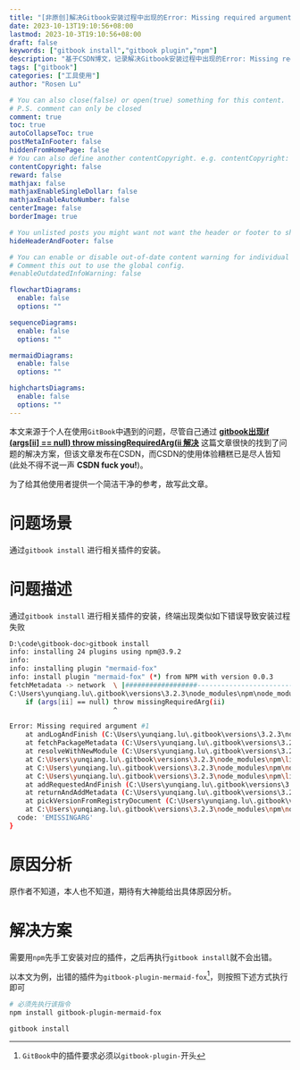 ```yaml
---
title: "[非原创]解决Gitbook安装过程中出现的Error: Missing required argument #1错误"
date: 2023-10-13T19:10:56+08:00
lastmod: 2023-10-3T19:10:56+08:00
draft: false
keywords: ["gitbook install","gitbook plugin","npm"]
description: "基于CSDN博文，记录解决Gitbook安装过程中出现的Error: Missing required argument #1"
tags: ["gitbook"]
categories: ["工具使用"]
author: "Rosen Lu"

# You can also close(false) or open(true) something for this content.
# P.S. comment can only be closed
comment: true
toc: true
autoCollapseToc: true
postMetaInFooter: false
hiddenFromHomePage: false
# You can also define another contentCopyright. e.g. contentCopyright: "This is another copyright."
contentCopyright: false
reward: false
mathjax: false
mathjaxEnableSingleDollar: false
mathjaxEnableAutoNumber: false
centerImage: false
borderImage: true

# You unlisted posts you might want not want the header or footer to show
hideHeaderAndFooter: false

# You can enable or disable out-of-date content warning for individual post.
# Comment this out to use the global config.
#enableOutdatedInfoWarning: false

flowchartDiagrams:
  enable: false
  options: ""

sequenceDiagrams: 
  enable: false
  options: ""

mermaidDiagrams: 
  enable: false
  options: ""

highchartsDiagrams: 
  enable: false
  options: ""
---
```


本文来源于个人在使用`GitBook`中遇到的问题，尽管自己通过 **[gitbook出现if (args[ii] == null) throw missingRequiredArg(ii 解决](https://blog.csdn.net/AntiO2/article/details/125964797)** 这篇文章很快的找到了问题的解决方案，但该文章发布在CSDN，而CSDN的使用体验糟糕已是尽人皆知(此处不得不说一声 **CSDN fuck you!**)。

为了给其他使用者提供一个简洁干净的参考，故写此文章。

<!--more-->

# 问题场景

通过`gitbook install` 进行相关插件的安装。

# 问题描述

通过`gitbook install` 进行相关插件的安装，终端出现类似如下错误导致安装过程失败

```bash
D:\code\gitbook-doc>gitbook install
info: installing 24 plugins using npm@3.9.2
info:
info: installing plugin "mermaid-fox"
info: install plugin "mermaid-fox" (*) from NPM with version 0.0.3
fetchMetadata -> network  \ |##################-----------------------------------------------------------------------|
C:\Users\yunqiang.lu\.gitbook\versions\3.2.3\node_modules\npm\node_modules\aproba\index.js:25
    if (args[ii] == null) throw missingRequiredArg(ii)
                          ^

Error: Missing required argument #1
    at andLogAndFinish (C:\Users\yunqiang.lu\.gitbook\versions\3.2.3\node_modules\npm\lib\fetch-package-metadata.js:31:3)
    at fetchPackageMetadata (C:\Users\yunqiang.lu\.gitbook\versions\3.2.3\node_modules\npm\lib\fetch-package-metadata.js:51:22)
    at resolveWithNewModule (C:\Users\yunqiang.lu\.gitbook\versions\3.2.3\node_modules\npm\lib\install\deps.js:490:12)
    at C:\Users\yunqiang.lu\.gitbook\versions\3.2.3\node_modules\npm\lib\install\deps.js:491:7
    at C:\Users\yunqiang.lu\.gitbook\versions\3.2.3\node_modules\npm\node_modules\iferr\index.js:13:50
    at C:\Users\yunqiang.lu\.gitbook\versions\3.2.3\node_modules\npm\lib\fetch-package-metadata.js:37:12
    at addRequestedAndFinish (C:\Users\yunqiang.lu\.gitbook\versions\3.2.3\node_modules\npm\lib\fetch-package-metadata.js:67:5)
    at returnAndAddMetadata (C:\Users\yunqiang.lu\.gitbook\versions\3.2.3\node_modules\npm\lib\fetch-package-metadata.js:121:7)
    at pickVersionFromRegistryDocument (C:\Users\yunqiang.lu\.gitbook\versions\3.2.3\node_modules\npm\lib\fetch-package-metadata.js:138:20)
    at C:\Users\yunqiang.lu\.gitbook\versions\3.2.3\node_modules\npm\node_modules\iferr\index.js:13:50 {
  code: 'EMISSINGARG'
}
```

# 原因分析

原作者不知道，本人也不知道，期待有大神能给出具体原因分析。

# 解决方案

需要用`npm`先手工安装对应的插件，之后再执行`gitbook install`就不会出错。

以本文为例，出错的插件为`gitbook-plugin-mermaid-fox`[^1]，则按照下述方式执行即可

```bash
# 必须先执行该指令
npm install gitbook-plugin-mermaid-fox

gitbook install
```

[^1]: `GitBook`中的插件要求必须以`gitbook-plugin-`开头

